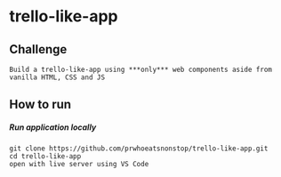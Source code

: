 # trello-like-app

## Challenge
```
Build a trello-like-app using ***only*** web components aside from vanilla HTML, CSS and JS
```

## How to run

##### Run application locally
```
git clone https://github.com/prwhoeatsnonstop/trello-like-app.git
cd trello-like-app
open with live server using VS Code
```

